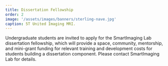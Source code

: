 ```yaml
---
title: Dissertation Fellowship
order: 2
image: '/assets/images/banners/sterling-nave.jpg'
caption: 5T United Imaging MRI.
---
```


Undergraduate students are invited to apply for the SmartImaging Lab dissertation fellowship, which will provide a space, community, mentorship, and mini-grant funding for relevant training and development costs for students building a dissertation component. Please contact SmartImaging Lab for details.
